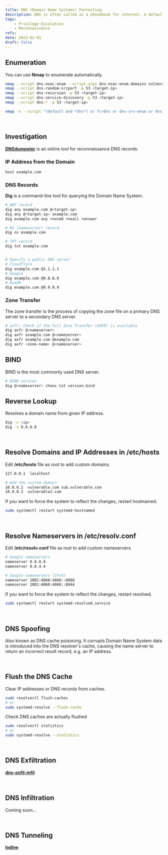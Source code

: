 ```yaml
---
title: DNS (Domain Name Systems) Pentesting
description: DNS is often called as a phonebook for internet. A default port is 53.
tags:
    - Privilege Escalation
    - Reconnaissance
refs:
date: 2023-02-01
draft: false
---
```


## Enumeration

You can use **Nmap** to enumerate automatically.

```sh
nmap --script dns-nsec-enum --script-args dns-nsec-enum.domains vulnerable.com -p 53 <target-ip>
nmap --script dns-random-srcport -p 53 <target-ip>
nmap --script dns-recursion -p 53 <target-ip>
nmap --script dns-service-discovery -p 53 <target-ip>
nmap --script dns-* -p 53 <target-ip>

nmap -n --script "(default and *dns*) or fcrdns or dns-srv-enum or dns-random-txid or dns-random-srcport" <target-ip>
```

<br />

## Investigation

**[DNSdumpster](https://dnsdumpster.com/)** is an online tool for reconnaissance DNS records.

### IP Address from the Domain

```sh
host example.com
```

### DNS Records

**Dig** is a command-line tool for querying the Domain Name System.

```sh
# ANY record
dig any example.com @<target-ip>
dig any @<target-ip> example.com
dig example.com any +nocmd +noall +answer

# NS (nameserver) record
dig ns example.com

# TXT record
dig txt example.com


# Specify a public DNS server
# Cloudflare
dig example.com @1.1.1.1
# Google
dig example.com @8.8.8.8
# Quad9
dig example.com @9.9.9.9
```

### Zone Transfer

The zone transfer is the process of copying the zone file on a primary DNS server to a secondary DNS server.

```sh
# axfr: Check if the Full Zone Transfer (AXFR) is available
dig axfr @<nameserver>
dig axfr example.com @<nameserver>
dig axfr example.com @example.com
dig axfr <zone-name> @<nameserver>
```

## BIND

BIND is the most commonly used DNS server.

```bash
# BIND version
dig @<nameserver> chaos txt version.bind
```

## Reverse Lookup

Resolves a domain name from given IP address.

```sh
dig -x <ip>
dig -x 8.8.8.8
```

<br />

## Resolve Domains and IP Addresses in /etc/hosts

Edit **/etc/hosts** file as root to add custom domains.  

```sh
127.0.0.1  localhost

# Add the custom domain
10.0.0.2  vulnerable.com sub.vulnerable.com
10.0.0.3  vulnerable2.com
```

If you want to force the system to reflect the changes, restart hostnamed.

```sh
sudo systemctl restart systemd-hostnamed
```

<br />

## Resolve Nameservers in /etc/resolv.conf

Edit **/etc/resolv.conf** file as root to add custom nameservers.

```sh
# Google nameservers
nameserver 8.8.8.8
nameserver 8.8.4.4

# Google nameservers (IPv6)
nameserver 2001:4860:4860::8888
nameserver 2001:4860:4860::8844
```

If you want to force the system to reflect the changes, restart resolved.

```sh
sudo systemctl restart systemd-resolved.service
```

<br />

## DNS Spoofing

Also known as DNS cache poisoning. It corrupts Domain Name System data is introduced into the DNS resolver's cache, causing the name server to return an incorrect result record, e.g. an IP address.  

<br />

## Flush the DNS Cache

Clear IP addresses or DNS records from caches.

```sh
sudo resolvectl flush-caches
# or
sudo systemd-resolve --flush-cache
```

Check DNS caches are actually flushed

```sh
sudo resolvectl statistics
# or
sudo systemd-resolve --statistics
```

<br />

## DNS Exfiltration

**[dns-exfil-infil](https://github.com/kleosdc/dns-exfil-infil)**

<br />

## DNS Infiltration

Coming soon...

<br />

## DNS Tunneling

**[Iodine](https://github.com/yarrick/iodine)**
